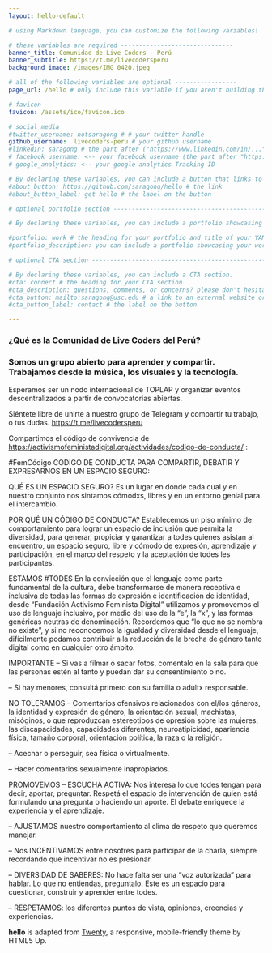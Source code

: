 ```yaml
---
layout: hello-default

# using Markdown language, you can customize the following variables!

# these variables are required -------------------------------
banner_title: Comunidad de Live Coders - Perú
banner_subtitle: https://t.me/livecodersperu
background_image: /images/IMG_0420.jpeg

# all of the following variables are optional -----------------
page_url: /hello # only include this variable if you aren't building the page to your primary domain 

# favicon
favicon: /assets/ico/favicon.ico

# social media
#twitter_username: notsaragong # # your twitter handle
github_username:  livecoders-peru # your github username
#linkedin: saragong # the part after ("https://www.linkedin.com/in/...")
# facebook_username: <-- your facebook username (the part after "https://www.facebook.com/...")
# google_analytics: <-- your google analytics Tracking ID

# By declaring these variables, you can include a button that links to an external website or to media.
#about_button: https://github.com/saragong/hello # the link
#about_button_label: get hello # the label on the button

# optional portfolio section ------------------------------------------

# By declaring these variables, you can include a portfolio showcasing your work and organize your portfolio's items into a custom layout, all without adding any CSS. In addition, you must 1) create an HTML file in the_includes folder for each project with the text you'd like to display, and 2) create a YAML file in the _data folder describing the order in which each project should be shown and categorized. See `/includes/example.html` and `/_data/work.yml` for examples.

#portfolio: work # the heading for your portfolio and title of your YAML file
#portfolio_description: you can include a portfolio showcasing your work and organize your portfolio's items into a custom layout, all without adding any CSS. # a description to be desplayed below the heading and above the content

# optional CTA section --------------------------------------------------

# By declaring these variables, you can include a CTA section.
#cta: connect # the heading for your CTA section
#cta_description: questions, comments, or concerns? please don't hesitate to reach out. # a description to be desplayed below the heading and above the content
#cta_button: mailto:saragong@usc.edu # a link to an external website or to media
#cta_button_label: contact # the label on the button

---			
```

[//]: # (write a bit about yourself here)
### ¿Qué es la **Comunidad de Live Coders** del Perú?  

### Somos un grupo abierto para aprender y compartir. Trabajamos desde la música, los visuales y la tecnología.   
  
Esperamos ser un nodo internacional de TOPLAP y organizar eventos descentralizados a partir de convocatorias abiertas.

Siéntete libre de unirte a nuestro grupo de Telegram y compartir tu trabajo, o tus dudas. https://t.me/livecodersperu

  

Compartimos el código de convivencia de https://activismofeministadigital.org/actividades/codigo-de-conducta/ :

#FemCódigo
CODIGO DE CONDUCTA PARA COMPARTIR, DEBATIR Y EXPRESARNOS EN UN ESPACIO SEGURO:

QUÉ ES UN ESPACIO SEGURO?
Es un lugar en donde cada cual y en nuestro conjunto nos sintamos cómodxs, libres y en un entorno genial para el intercambio.

POR QUÉ UN CÓDIGO DE CONDUCTA?
Establecemos un piso mínimo de comportamiento para lograr un espacio de inclusión que permita la diversidad, para generar, propiciar y garantizar a todes quienes asistan al encuentro, un espacio seguro, libre y cómodo de expresión, aprendizaje y participación, en el marco del respeto y la aceptación de todes les participantes.

ESTAMOS #TODES
En la convicción que el lenguaje como parte fundamental de la cultura, debe transformarse de manera receptiva e inclusiva de todas las formas de expresión e identificación de identidad, desde “Fundación Activismo Feminista Digital” utilizamos y promovemos el uso de lenguaje inclusivo, por medio del uso de la “e”, la “x”, y las formas genéricas neutras de denominación. Recordemos que “lo que no se nombra no existe”, y si no reconocemos la igualdad y diversidad desde el lenguaje, difícilmente podamos contribuir a la reducción de la brecha de género tanto digital como en cualquier otro ámbito.

IMPORTANTE
– Si vas a filmar o sacar fotos, comentalo en la sala para que las personas estén al tanto y puedan dar su consentimiento o no.

– Si hay menores, consultá primero con su familia o adultx responsable.

NO TOLERAMOS
– Comentarios ofensivos relacionados con el/los géneros, la identidad y expresión de género, la orientación sexual, machistas, misóginos, o que reproduzcan estereotipos de opresión sobre las mujeres, las discapacidades, capacidades diferentes, neuroatipicidad, apariencia física, tamaño corporal, orientación política, la raza o la religión.

– Acechar o perseguir, sea física o virtualmente.

– Hacer comentarios sexualmente inapropiados.

PROMOVEMOS
– ESCUCHA ACTIVA: Nos interesa lo que todes tengan para decir, aportar, preguntar. Respetá el espacio de intervención de quien está formulando una pregunta o haciendo un aporte. El debate enriquece la experiencia y el aprendizaje.

– AJUSTAMOS nuestro comportamiento al clima de respeto que queremos manejar.

– Nos INCENTIVAMOS entre nosotres para participar de la charla, siempre recordando que incentivar no es presionar.

– DIVERSIDAD DE SABERES: No hace falta ser una “voz autorizada” para hablar. Lo que no entiendas, preguntalo. Este es un espacio para cuestionar, construir y aprender entre todes.

– RESPETAMOS: los diferentes puntos de vista, opiniones, creencias y experiencias.


**hello** is adapted from [Twenty](https://html5up.net/twenty), a responsive, mobile-friendly theme by HTML5 Up.
